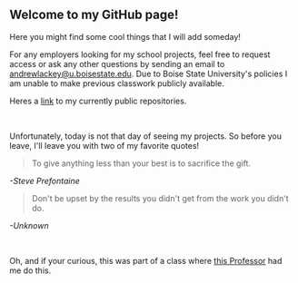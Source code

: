 ## Welcome to my GitHub page!

Here you might find some cool things that I will add someday!

For any employers looking for my school projects, feel free to request access or ask any other questions by sending an email to andrewlackey@u.boisestate.edu. 
Due to Boise State University's policies I am unable to make previous classwork publicly available.

Heres a [link](https://github.com/ALackey-ai?tab=repositories) to my currently public repositories.

&nbsp;

Unfortunately, today is not that day of seeing my projects. So before you leave, I'll leave you with two of my favorite quotes!

>To give anything less than your best is to sacrifice the gift.

*-Steve Prefontaine*



>Don't be upset by the results you didn't get from the work you didn't do.

*-Unknown*  

&nbsp;



Oh, and if your curious, this was part of a class where [this Professor](https://www.boisestate.edu/coen-cs/people/faculty/shane-panter/) had me do this.



<!-- ## Welcome to GitHub Pages

You can use the [editor on GitHub](https://github.com/ALackey-ai/ALackey-ai.github.io/edit/main/index.md) to maintain and preview the content for your website in Markdown files.

Whenever you commit to this repository, GitHub Pages will run [Jekyll](https://jekyllrb.com/) to rebuild the pages in your site, from the content in your Markdown files.

### Markdown

Markdown is a lightweight and easy-to-use syntax for styling your writing. It includes conventions for

```markdown
Syntax highlighted code block

# Header 1
## Header 2
### Header 3

- Bulleted
- List

1. Numbered
2. List

**Bold** and _Italic_ and `Code` text

[Link](url) and ![Image](src)
```

For more details see [Basic writing and formatting syntax](https://docs.github.com/en/github/writing-on-github/getting-started-with-writing-and-formatting-on-github/basic-writing-and-formatting-syntax).

### Jekyll Themes

Your Pages site will use the layout and styles from the Jekyll theme you have selected in your [repository settings](https://github.com/ALackey-ai/ALackey-ai.github.io/settings/pages). The name of this theme is saved in the Jekyll `_config.yml` configuration file.

### Support or Contact

Having trouble with Pages? Check out our [documentation](https://docs.github.com/categories/github-pages-basics/) or [contact support](https://support.github.com/contact) and we’ll help you sort it out.

-->
